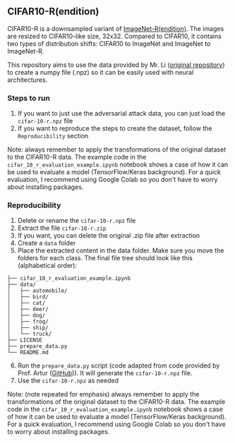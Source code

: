 ## CIFAR10-R(endition)

CIFAR10-R is a downsampled variant of [ImageNet-R(endition)](https://github.com/hendrycks/imagenet-r). The images are resized to CIFAR10-like size, 32x32. Compared to CIFAR10, it contains two types of distribution shifts: CIFAR10 to ImageNet and ImageNet to ImageNet-R.

This repository aims to use the data provided by Mr. Li ([original repository](https://github.com/TreeLLi/cifar10-r)) to create a numpy file (.npz) so it can be easily used with neural architectures.

### Steps to run

1. If you want to just use the adversarial attack data, you can just load the ```cifar-10-r.npz``` file
2. If you want to reproduce the steps to create the dataset, follow the ```Reproducibility``` section

Note: always remember to apply the transformations of the original dataset to the CIFAR10-R data. The example code in the ```cifar_10_r_evaluation_example.ipynb``` notebook shows a case of how it can be used to evaluate a model (TensorFlow/Keras background). For a quick evaluation, I recommend using Google Colab so you don't have to worry about installing packages.

### Reproducibility

1. Delete or rename the ```cifar-10-r.npz``` file
2. Extract the file ```cifar-10-r.zip```
3. If you want, you can delete the original .zip file after extraction
4. Create a ```data``` folder
5. Place the extracted content in the data folder. Make sure you move the folders for each class. The final file tree should look like this (alphabetical order):
```
├── cifar_10_r_evaluation_example.ipynb
├── data/
│   ├── automobile/
│   ├── bird/
│   ├── cat/
│   ├── deer/
│   ├── dog/
│   ├── frog/
│   ├── ship/
│   └── truck/
├── LICENSE
├── prepare_data.py
└── README.md
```
6. Run the ```prepare_data.py``` script (code adapted from code provided by Prof. Artur ([GitHub](https://github.com/arturjordao))). It will generate the ```cifar-10-r.npz``` file.
7. Use the ```cifar-10-r.npz``` as needed

Note: (note repeated for emphasis) always remember to apply the transformations of the original dataset to the CIFAR10-R data. The example code in the ```cifar_10_r_evaluation_example.ipynb``` notebook shows a case of how it can be used to evaluate a model (TensorFlow/Keras background). For a quick evaluation, I recommend using Google Colab so you don't have to worry about installing packages.


